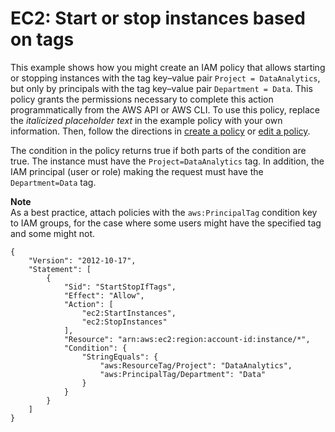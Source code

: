 # EC2: Start or stop instances based on tags<a name="reference_policies_examples_ec2-start-stop-tags"></a>

This example shows how you might create an IAM policy that allows starting or stopping instances with the tag key–value pair `Project = DataAnalytics`, but only by principals with the tag key–value pair `Department = Data`\. This policy grants the permissions necessary to complete this action programmatically from the AWS API or AWS CLI\. To use this policy, replace the *italicized placeholder text* in the example policy with your own information\. Then, follow the directions in [create a policy](access_policies_create.md) or [edit a policy](access_policies_manage-edit.md)\. 

The condition in the policy returns true if both parts of the condition are true\. The instance must have the `Project=DataAnalytics` tag\. In addition, the IAM principal \(user or role\) making the request must have the `Department=Data` tag\. 

**Note**  
As a best practice, attach policies with the `aws:PrincipalTag` condition key to IAM groups, for the case where some users might have the specified tag and some might not\. 

```
{
    "Version": "2012-10-17",
    "Statement": [
        {
            "Sid": "StartStopIfTags",
            "Effect": "Allow",
            "Action": [
                "ec2:StartInstances",
                "ec2:StopInstances"
            ],
            "Resource": "arn:aws:ec2:region:account-id:instance/*",
            "Condition": {
                "StringEquals": {
                    "aws:ResourceTag/Project": "DataAnalytics",
                    "aws:PrincipalTag/Department": "Data"
                }
            }
        }
    ]
}
```